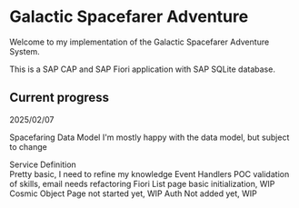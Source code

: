 # Galactic Spacefarer Adventure

Welcome to my implementation of the Galactic Spacefarer Adventure System.

This is a SAP CAP and SAP Fiori application with SAP SQLite database.

## Current progress

2025/02/07

Spacefaring Data Model 
    I'm mostly happy with the data model, but subject to change

Service Definition  
    Pretty basic, I need to refine my knowledge
Event Handlers
    POC validation of skills, email needs refactoring
Fiori List page
    basic initialization, WIP
Cosmic Object Page
    not started yet, WIP
Auth
    Not added yet, WIP
